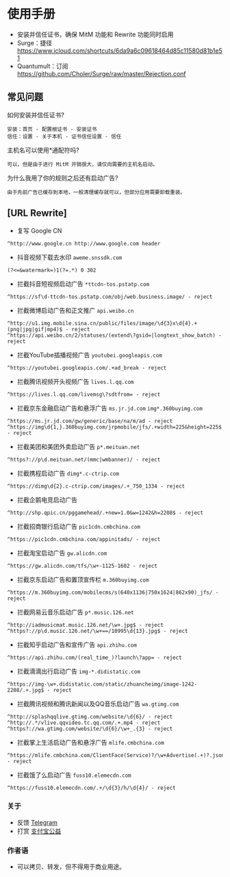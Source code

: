# 使用手册
* 安装并信任证书，确保 MitM 功能和 Rewrite 功能同时启用
* Surge：捷径 https://www.icloud.com/shortcuts/6da9a6c09618464d85c11580d81b1e51
* Quantumult：订阅 https://github.com/Choler/Surge/raw/master/Rejection.conf

## 常见问题
如何安装并信任证书?
```
安装：首页 - 配置根证书 - 安装证书
信任：设置 - 关于本机 - 证书信任设置 - 信任
```
主机名可以使用*通配符吗?
```
可以，但是由于进行 MitM 开销很大，请仅向需要的主机名启动。
```
为什么我用了你的规则之后还有启动广告?
```
由于先前广告已缓存到本地，一般清理缓存就可以，但部分应用需要卸载重装。
```

## [URL Rewrite]
* 复写 Google CN
```
^http://www.google.cn http://www.google.com header
```
* 抖音视频下载去水印 `aweme.snssdk.com` 
```
(?<=&watermark=)1(?=.*) 0 302
```
* 拦截抖音短视频启动广告 `*ttcdn-tos.pstatp.com`
```
^https://sf\d-ttcdn-tos.pstatp.com/obj/web.business.image/ - reject
```
* 拦截微博启动广告和正文推广 `api.weibo.cn` 
```
^http://u1.img.mobile.sina.cn/public/files/image/\d{3}x\d{4}.+(png|jpg|gif|mp4)$ - reject
^https://api.weibo.cn/2/statuses/(extend\?gsid=|longtext_show_batch) - reject
```
* 拦截YouTube插播视频广告 `youtubei.googleapis.com`
```
^https://youtubei.googleapis.com/.+ad_break - reject
```
* 拦截腾讯视频开头视频广告 `lives.l.qq.com`
```
^https://lives.l.qq.com/livemsg\?sdtfrom= - reject
```
* 拦截京东金融启动广告和悬浮广告 `ms.jr.jd.com` `img*.360buyimg.com`
```
^https://ms.jr.jd.com/gw/generic/base/na/m/ad - reject
^https://img\d{1,}.360buyimg.com/jrpmobile/jfs/.+width=225&height=225$ - reject
```
* 拦截美团和美团外卖启动广告 `p*.meituan.net`
```
^https?://p\d.meituan.net/(mmc|wmbanner)/ - reject
```
* 拦截携程启动广告 `dimg*.c-ctrip.com` 
```
^https://dimg\d{2}.c-ctrip.com/images/.+_750_1334 - reject
```
* 拦截企鹅电竞启动广告
```
^http://shp.qpic.cn/pggamehead/.+new=1.0&w=1242&h=2208$ - reject
```
* 拦截招商银行启动广告 `pic1cdn.cmbchina.com`
```
^https://pic1cdn.cmbchina.com/appinitads/ - reject
```
* 拦截淘宝启动广告 `gw.alicdn.com`
```
^https://gw.alicdn.com/tfs/\w+-1125-1602 - reject
```
* 拦截京东启动广告和置顶宣传栏 `m.360buyimg.com`
```
^https://m.360buyimg.com/mobilecms/s(640x1136|750x1624|862x90)_jfs/ - reject
```
* 拦截网易云音乐启动广告 `p*.music.126.net`
```
^http://iadmusicmat.music.126.net/\w+.jpg$ - reject
^https?://p\d.music.126.net/\w+==/10995\d{13}.jpg$ - reject
```
* 拦截知乎启动广告和宣传广告 `api.zhihu.com`
```
^https://api.zhihu.com/(real_time_)?launch\?app= - reject
```
* 拦截滴滴出行启动广告 `img-*.didistatic.com`
```
^https://img-\w+.didistatic.com/static/zhuancheimg/image-1242-2208/.+.jpg$ - reject
```
* 拦截腾讯视频和腾讯新闻以及QQ音乐启动广告 `wa.gtimg.com`
```
^http://splashqqlive.gtimg.com/website/\d{6}/ - reject
^http://.*/vlive.qqvideo.tc.qq.com/.+.mp4 - reject
^https?://wa.gtimg.com/website/\d{6}/\w+_.{3} - reject
```
* 拦截掌上生活启动广告和悬浮广告 `mlife.cmbchina.com`
```
^https://mlife.cmbchina.com/ClientFace(Service)?/\w+Advertise(.+)?.json$ - reject
```
* 拦截饿了么启动广告 `fuss10.elemecdn.com`
```
^https://fuss10.elemecdn.com/.+/\d{3}/h/\d{4}/ - reject
```

### 关于
* 反馈 [Telegram](https://t.me/Bigbig_Choler)
* 打赏 [支付宝公益](https://love.alipay.com/donate/index.htm)

### 作者语
* 可以拷贝、转发，但不得用于商业用途。
